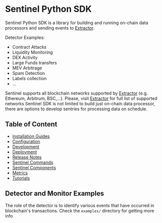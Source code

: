 # Sentinel Python SDK

Sentinel Python SDK is a library for building and running on-chain data processors and sending events to [Extractor](https://extractor.live).

  Detector Examples:

- Contract Attacks
- Liquidity Monitoring
- DEX Activity
- Large Funds transfers
- MEV Arbitrage
- Spam Detection
- Labels collection
- ...

Sentinel supports all blockchain networks supported by [Extractor](https://extractor.live) (e.g. Ethereum, Arbitrum, BSC,...). Please, visit [Extractor](https://extractor.live) for full list of supported networks
Sentinel SDK is not limited to build just on-chain data processor, there are options to develop sentries for processing data on schedule.

## Table of Content

- [Installation Guides](Install/Install.md)
- [Configuration](Configuration/Index.md)
- [Development](Development/Index.md)
- [Deployment](Deployment/Index.md)
- [Release Notes](Releases/Release-Notes.md)
- [Sentinel Commands](Commands/Index.md)
- [Sentinel Components](Components/Index.md)
- [Metrics](Metrics/Index.md)
- [Tutorials](Tutorials/Index.md)

## Detector and Monitor Examples

The role of the detector is to identify various events that have occurred in blockchain's transactions. Check the `examples/` directory for getting more info
